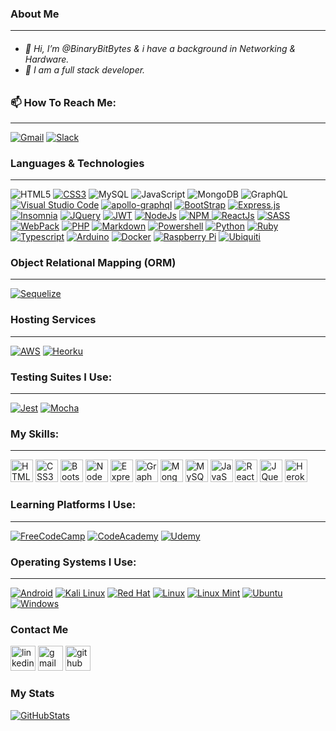 <body>
<h3>About Me</h3>
<hr>
<h6>
<ul>
<li> 👋 Hi, I’m @BinaryBitBytes & i have a background in Networking & Hardware.</li>
<li> 🐲 I am a full stack developer.</li>
</ul>
</h6>
  
<h3>📫 How To Reach Me:</h3>
<hr>
<span>
<a aria-label="Gmail" target="_top" rel="noopener noreferrer" href="mailto:117mwc117@gmail.com"><img src="https://img.shields.io/badge/Gmail-D14836?style=for-the-badge&logo=gmail&logoColor=white" data-canonical-src="https://img.shields.io/badge/Gmail-D14836?style=for-the-badge&logo=gmail&logoColor=white" alt="Gmail" style="max-width: 100%;"></a>
</a>
<a aria-label="Slack" target="_blank" rel="noopener noreferrer" href="https://img.shields.io/badge/Slack-4A154B?style=for-the-badge&logo=slack&logoColor=white"><img src="https://img.shields.io/badge/Slack-4A154B?style=for-the-badge&logo=slack&logoColor=white" alt="Slack" data-canonical-src="https://img.shields.io/badge/Slack-4A154B?style=for-the-badge&logo=slack&logoColor=white" style="max-width: 100%;"></a>

</span>

<h3>Languages & Technologies</h3>
  
<hr>
  
<section>

<span>
  
<a aria-label="HTML5" target="_blank" rel="https://img.shields.io/badge/html5-%23E34F26.svg?style=for-the-badge&logo=html5&logoColor=white">
<img aria-label="HTML5" src="https://img.shields.io/badge/html5-%23E34F26.svg?style=for-the-badge&logo=html5&logoColor=white" alt="HTML5" data-canonical-src="https://img.shields.io/badge/html5-%23E34F26.svg?style=for-the-badge&logo=html5&logoColor=white" style="max-width: 100%"></a>
<a aria-label="CSS3" target="_blank" rel="noopener noreferrer" href="https://img.shields.io/badge/css3-%231572B6.svg?style=for-the-badge&logo=css3&logoColor=white"><img src="https://img.shields.io/badge/css3-%231572B6.svg?style=for-the-badge&logo=css3&logoColor=white" alt="CSS3" data-canonical-src="https://img.shields.io/badge/css3-%231572B6.svg?style=for-the-badge&logo=css3&logoColor=white" style="max-width: 100%;"></a>
<a aria-label="MySQL" target="_blank" rel="https://img.shields.io/badge/mysql-%2300f.svg?style=for-the-badge&logo=mysql&logoColor=white">
<img aria-label="MySQL" src="https://img.shields.io/badge/mysql-%2300f.svg?style=for-the-badge&logo=mysql&logoColor=white" alt="MySQL" data-canonical-src="https://img.shields.io/badge/mysql-%2300f.svg?style=for-the-badge&logo=mysql&logoColor=white" style="max-width: 100%"></a>
<a aria-label="JavaScript" target="_blank" rel="https://img.shields.io/badge/javascript-%23323330.svg?style=for-the-badge&logo=javascript&logoColor=%23F7DF1E">
<img aria-label="JavaScript" src="https://img.shields.io/badge/javascript-%23323330.svg?style=for-the-badge&logo=javascript&logoColor=%23F7DF1E" alt="JavaScript" data-canonical-src="https://img.shields.io/badge/javascript-%23323330.svg?style=for-the-badge&logo=javascript&logoColor=%23F7DF1E" style="max-width: 100%"></a>
<a aria-label="MongoDB" target="_blank" rel="https://img.shields.io/badge/MongoDB-%234ea94b.svg?style=for-the-badge&logo=mongodb&logoColor=white">
<img aria-label="MongoDB" src="https://img.shields.io/badge/MongoDB-%234ea94b.svg?style=for-the-badge&logo=mongodb&logoColor=white" alt="MongoDB" data-canonical-src="https://img.shields.io/badge/MongoDB-%234ea94b.svg?style=for-the-badge&logo=mongodb&logoColor=white" style="max-width: 100%"></a>
<a aria-label="GraphQL" target="_blank" rel="https://img.shields.io/badge/-GraphQL-E10098?style=for-the-badge&logo=graphql&logoColor=white">
<img aria-label="GraphQL" src="https://img.shields.io/badge/-GraphQL-E10098?style=for-the-badge&logo=graphql&logoColor=white" alt="GraphQL" data-canonical-src="https://img.shields.io/badge/-GraphQL-E10098?style=for-the-badge&logo=graphql&logoColor=white" style="max-width: 100%"></a>
<a aria-label="VisualStudioCode" target="_blank" rel="noopener noreferrer" href="https://img.shields.io/badge/Visual_Studio_Code-0078D4?style=for-the-badge&logo=visual%20studio%20code&logoColor=white"><img src="https://img.shields.io/badge/Visual_Studio_Code-0078D4?style=for-the-badge&logo=visual%20studio%20code&logoColor=white" alt="Visual Studio Code" data-canonical-src="https://img.shields.io/badge/Visual_Studio_Code-0078D4?style=for-the-badge&logo=visual%20studio%20code&logoColor=white" style="max-width: 100%;"></a>
<a aria-label="apollo-graphql" target="_blank" rel="noopener noreferrer" href="https://img.shields.io/badge/-ApolloGraphQL-311C87?style=for-the-badge&logo=apollo-graphql"><img src="https://img.shields.io/badge/-ApolloGraphQL-311C87?style=for-the-badge&logo=apollo-graphql" alt="apollo-graphql" data-canonical-src="https://img.shields.io/badge/-ApolloGraphQL-311C87?style=for-the-badge&logo=apollo-graphql" style="max-width: 100%;"></a>
<a aria-label="BootStrap" target="_blank" rel="noopener noreferrer" href="https://img.shields.io/badge/bootstrap-%23563D7C.svg?style=for-the-badge&logo=bootstrap&logoColor=white"><img src="https://img.shields.io/badge/bootstrap-%23563D7C.svg?style=for-the-badge&logo=bootstrap&logoColor=white" alt="BootStrap" data-canonical-src="https://img.shields.io/badge/bootstrap-%23563D7C.svg?style=for-the-badge&logo=bootstrap&logoColor=white" style="max-width: 100%;"></a>
<a aria-label="Express.js" target="_blank" rel="noopener noreferrer" href="https://img.shields.io/badge/express.js-%23404d59.svg?style=for-the-badge&logo=express&logoColor=%2361DAFB"><img src="https://img.shields.io/badge/express.js-%23404d59.svg?style=for-the-badge&logo=express&logoColor=%2361DAFB" alt="Express.js" data-canonical-src="https://img.shields.io/badge/express.js-%23404d59.svg?style=for-the-badge&logo=express&logoColor=%2361DAFB" style="max-width: 100%;"></a>
<a aria-label="Insomnia" target="_blank" rel="noopener noreferrer" href="https://img.shields.io/badge/Insomnia-lightgreen?style=for-the-badge&logo=insomnia&logoColor=5849BE"><img src="https://img.shields.io/badge/Insomnia-lightgreen?style=for-the-badge&logo=insomnia&logoColor=5849BE" alt="Insomnia" data-canonical-src="https://img.shields.io/badge/Insomnia-lightgreen?style=for-the-badge&logo=insomnia&logoColor=5849BE" style="max-width: 100%;"></a>
<a aria-label="JQuery " target="_blank" rel="noopener noreferrer" href="https://img.shields.io/badge/jquery-%230769AD.svg?style=for-the-badge&logo=jquery&logoColor=white"><img src="https://img.shields.io/badge/jquery-%230769AD.svg?style=for-the-badge&logo=jquery&logoColor=white" alt="JQuery " data-canonical-src="https://img.shields.io/badge/jquery-%230769AD.svg?style=for-the-badge&logo=jquery&logoColor=white" style="max-width: 100%;"></a>
</span>
<a aria-label="JWT" target="_blank" rel="noopener noreferrer" href="https://img.shields.io/badge/JWT-orange?style=for-the-badge&logo=JSON%20web%20tokens"><img src="https://img.shields.io/badge/JWT-orange?style=for-the-badge&logo=JSON%20web%20tokens" alt="JWT" data-canonical-src="https://img.shields.io/badge/JWT-orange?style=for-the-badge&logo=JSON%20web%20tokens" style="max-width: 100%;"></a> 
<a aria-label="NodeJs" target="_blank" rel="noopener noreferrer" href="https://img.shields.io/badge/node.js-6DA55F?style=for-the-badge&logo=node.js&logoColor=white"><img src="https://img.shields.io/badge/node.js-6DA55F?style=for-the-badge&logo=node.js&logoColor=white" alt="NodeJs" data-canonical-src="https://img.shields.io/badge/node.js-6DA55F?style=for-the-badge&logo=node.js&logoColor=white" style="max-width: 100%;"></a>
<a aria-label="NPM" target="_blank" rel="noopener noreferrer" href="https://img.shields.io/badge/NPM-%23000000.svg?style=for-the-badge&logo=npm&logoColor=white"><img src="https://img.shields.io/badge/NPM-%23000000.svg?style=for-the-badge&logo=npm&logoColor=white" alt="NPM" data-canonical-src="https://img.shields.io/badge/NPM-%23000000.svg?style=for-the-badge&logo=npm&logoColor=white" style="max-width: 100%;">
<a aria-label="ReactJs" target="_blank" rel="noopener noreferrer" href="https://img.shields.io/badge/react-%2320232a.svg?style=for-the-badge&logo=react&logoColor=%2361DAFB"><img src="https://img.shields.io/badge/react-%2320232a.svg?style=for-the-badge&logo=react&logoColor=%2361DAFB" alt="ReactJs" data-canonical-src="https://img.shields.io/badge/react-%2320232a.svg?style=for-the-badge&logo=react&logoColor=%2361DAFB" style="max-width: 100%;"></a>
<a aria-label="SASS" target="_blank" rel="noopener noreferrer" href="https://img.shields.io/badge/SASS-hotpink.svg?style=for-the-badge&logo=SASS&logoColor=blue"><img src="https://img.shields.io/badge/SASS-hotpink.svg?style=for-the-badge&logo=SASS&logoColor=blue" alt="SASS" data-canonical-src="https://img.shields.io/badge/SASS-hotpink.svg?style=for-the-badge&logo=SASS&logoColor=blue" style="max-width: 100%;"></a>
<a aria-label="WebPack" target="_blank" rel="noopener noreferrer" href="https://img.shields.io/badge/webpack-%238DD6F9.svg?style=for-the-badge&logo=webpack&logoColor=black"><img src="https://img.shields.io/badge/webpack-%238DD6F9.svg?style=for-the-badge&logo=webpack&logoColor=black" alt="WebPack" data-canonical-src="https://img.shields.io/badge/webpack-%238DD6F9.svg?style=for-the-badge&logo=webpack&logoColor=black" style="max-width: 100%;"></a>
<a aria-label="PHP" target="_blank" rel="noopener noreferrer" href="https://img.shields.io/badge/php-%23777BB4.svg?style=for-the-badge&logo=php&logoColor=purple"><img src="https://img.shields.io/badge/php-%23777BB4.svg?style=for-the-badge&logo=php&logoColor=purple" alt="PHP" data-canonical-src="https://img.shields.io/badge/php-%23777BB4.svg?style=for-the-badge&logo=php&logoColor=purple" style="max-width: 100%;"></a>
<a aria-label="Markdown" target="_blank" rel="noopener noreferrer" href="https://img.shields.io/badge/markdown-%23000000.svg?style=for-the-badge&logo=markdown&logoColor=green"><img src="https://img.shields.io/badge/markdown-%23000000.svg?style=for-the-badge&logo=markdown&logoColor=green" alt="Markdown" data-canonical-src="https://img.shields.io/badge/markdown-%23000000.svg?style=for-the-badge&logo=markdown&logoColor=green" style="max-width: 100%;"></a>
<a aria-label="Powershell" target="_blank" rel="noopener noreferrer" href="https://img.shields.io/badge/PowerShell-%235391FE.svg?style=for-the-badge&logo=powershell&logoColor=red"><img src="https://img.shields.io/badge/PowerShell-%235391FE.svg?style=for-the-badge&logo=powershell&logoColor=red" alt="Powershell" data-canonical-src="https://img.shields.io/badge/PowerShell-%235391FE.svg?style=for-the-badge&logo=powershell&logoColor=red" style="max-width: 100%;"></a>
<a aria-label="Python" target="_blank" rel="noopener noreferrer" href="https://img.shields.io/badge/python-3670A0?style=for-the-badge&logo=python&logoColor=gold"><img src="https://img.shields.io/badge/python-3670A0?style=for-the-badge&logo=python&logoColor=gold" alt="Python" data-canonical-src="https://img.shields.io/badge/python-3670A0?style=for-the-badge&logo=python&logoColor=gold" style="max-width: 100%;"></a>
<a aria-label="Ruby" target="_blank" rel="noopener noreferrer" href="https://img.shields.io/badge/ruby-%23CC342D.svg?style=for-the-badge&logo=ruby&logoColor=green"><img src="https://img.shields.io/badge/ruby-%23CC342D.svg?style=for-the-badge&logo=ruby&logoColor=green" alt="Ruby" data-canonical-src="https://img.shields.io/badge/ruby-%23CC342D.svg?style=for-the-badge&logo=ruby&logoColor=green" style="max-width: 100%;"></a>  
<a aria-label="Typescript" target="_blank" rel="noopener noreferrer" href="https://img.shields.io/badge/typescript-%23007ACC.svg?style=for-the-badge&logo=typescript&logoColor=salmon"><img src="https://img.shields.io/badge/typescript-%23007ACC.svg?style=for-the-badge&logo=typescript&logoColor=salmon" alt="Typescript" data-canonical-src="https://img.shields.io/badge/typescript-%23007ACC.svg?style=for-the-badge&logo=typescript&logoColor=salmon" style="max-width: 100%;"></a>
<a aria-label="Arduino" target="_blank" rel="noopener noreferrer" href="https://img.shields.io/badge/-Arduino-00979D?style=for-the-badge&logo=Arduino&logoColor=black"><img src="https://img.shields.io/badge/-Arduino-00979D?style=for-the-badge&logo=Arduino&logoColor=black" alt="Arduino" data-canonical-src="https://img.shields.io/badge/-Arduino-00979D?style=for-the-badge&logo=Arduino&logoColor=black" style="max-width: 100%;"></a>
<a aria-label="Docker" target="_blank" rel="noopener noreferrer" href="https://img.shields.io/badge/docker-%230db7ed.svg?style=for-the-badge&logo=docker&logoColor=crimson"><img src="https://img.shields.io/badge/docker-%230db7ed.svg?style=for-the-badge&logo=docker&logoColor=crimson" alt="Docker" data-canonical-src="https://img.shields.io/badge/docker-%230db7ed.svg?style=for-the-badge&logo=docker&logoColor=crimson" style="max-width: 100%;"></a>
<a aria-label="Raspberry Pi" target="_blank" rel="noopener noreferrer" href="https://img.shields.io/badge/-RaspberryPi-C51A4A?style=for-the-badge&logo=Raspberry-Pi"><img src="https://img.shields.io/badge/-RaspberryPi-C51A4A?style=for-the-badge&logo=Raspberry-Pi" alt="Raspberry Pi" data-canonical-src="https://img.shields.io/badge/-RaspberryPi-C51A4A?style=for-the-badge&logo=Raspberry-Pi" style="max-width: 100%;"></a>
<a aria-label="Ubiquiti" target="_blank" rel="noopener noreferrer" href="https://img.shields.io/badge/ubiquiti-%230559C9.svg?style=for-the-badge&logo=ubiquiti&logoColor=white"><img src="https://img.shields.io/badge/ubiquiti-%230559C9.svg?style=for-the-badge&logo=ubiquiti&logoColor=white" alt="Ubiquiti" data-canonical-src="https://img.shields.io/badge/ubiquiti-%230559C9.svg?style=for-the-badge&logo=ubiquiti&logoColor=white" style="max-width: 100%;"></a>


  
<!--<a aria-label="" target="_blank" rel="noopener noreferrer" href=""><img src="" alt="" data-canonical-src="" style="max-width: 100%;"></a> -->

</section>

<h3>Object Relational Mapping (ORM)</h3>
<hr>
<section>
<a aria-label="Sequelize" target="_blank" rel="noopener noreferrer" href="https://img.shields.io/badge/Sequelize-52B0E7?style=for-the-badge&logo=Sequelize&logoColor=black"><img src="https://img.shields.io/badge/Sequelize-52B0E7?style=for-the-badge&logo=Sequelize&logoColor=black" alt="Sequelize" data-canonical-src="https://img.shields.io/badge/Sequelize-52B0E7?style=for-the-badge&logo=Sequelize&logoColor=black" style="max-width: 100%;"></a>
</section>
  
<h3>Hosting Services</h3>
<hr>
<section>
<a aria-label="AWS" target="_blank" rel="noopener noreferrer" href="https://img.shields.io/badge/AWS-%23FF9900.svg?style=for-the-badge&logo=amazon-aws&logoColor=black"><img src="https://img.shields.io/badge/AWS-%23FF9900.svg?style=for-the-badge&logo=amazon-aws&logoColor=black" alt="AWS" data-canonical-src="https://img.shields.io/badge/AWS-%23FF9900.svg?style=for-the-badge&logo=amazon-aws&logoColor=black" style="max-width: 100%;"></a>
<a aria-label="Heorku" target="_blank" rel="noopener noreferrer" href="https://img.shields.io/badge/heroku-%23430098.svg?style=for-the-badge&logo=heroku&logoColor=gold"><img src="https://img.shields.io/badge/heroku-%23430098.svg?style=for-the-badge&logo=heroku&logoColor=gold" alt="Heorku" data-canonical-src="https://img.shields.io/badge/heroku-%23430098.svg?style=for-the-badge&logo=heroku&logoColor=gold" style="max-width: 100%;"></a>  
</section>

<h3>Testing Suites I Use:</h3>
<hr>
<section> 
<a aria-label="Jest" target="_blank" rel="noopener noreferrer" href="https://img.shields.io/badge/-jest-%23C21325?style=for-the-badge&logo=jest&logoColor=black"><img src="https://img.shields.io/badge/-jest-%23C21325?style=for-the-badge&logo=jest&logoColor=black" alt="Jest" data-canonical-src="https://img.shields.io/badge/-jest-%23C21325?style=for-the-badge&logo=jest&logoColor=black" style="max-width: 100%;"></a>
<a aria-label="Mocha" target="_blank" rel="noopener noreferrer" href="https://img.shields.io/badge/-mocha-%238D6748?style=for-the-badge&logo=mocha&logoColor=green"><img src="https://img.shields.io/badge/-mocha-%238D6748?style=for-the-badge&logo=mocha&logoColor=green" alt="Mocha" data-canonical-src="https://img.shields.io/badge/-mocha-%238D6748?style=for-the-badge&logo=mocha&logoColor=green" style="max-width: 100%;"></a>
</section>

<h3>My Skills:</h3>
<hr>
<section>
<p align="left" dir="auto">
<a href="https://developer.mozilla.org/en-US/docs/Glossary/HTML5" rel="nofollow"><img src="https://raw.githubusercontent.com/danielcranney/readme-generator/main/public/icons/skills/html5-colored.svg" width="36" height="36" alt="HTML5" style="max-width: 100%;"></a>
<a href="https://www.w3.org/TR/CSS/#css" rel="nofollow"><img src="https://raw.githubusercontent.com/danielcranney/readme-generator/main/public/icons/skills/css3-colored.svg" width="36" height="36" alt="CSS3" style="max-width: 100%;"></a>
<a href="https://getbootstrap.com/" rel="nofollow"><img src="https://raw.githubusercontent.com/danielcranney/readme-generator/main/public/icons/skills/bootstrap-colored.svg" width="36" height="36" alt="Bootstrap" style="max-width: 100%;"></a>
<a href="https://nodejs.org/en/" rel="nofollow"><img src="https://raw.githubusercontent.com/danielcranney/readme-generator/main/public/icons/skills/nodejs-colored.svg" width="36" height="36" alt="NodeJS" style="max-width: 100%;"></a>
<a href="https://expressjs.com/" rel="nofollow"><img src="https://raw.githubusercontent.com/danielcranney/readme-generator/main/public/icons/skills/express-colored.svg" width="36" height="36" alt="Express" style="max-width: 100%;"></a>
<a href="https://graphql.org/" rel="nofollow"><img src="https://raw.githubusercontent.com/danielcranney/readme-generator/main/public/icons/skills/graphql-colored.svg" width="36" height="36" alt="GraphQL" style="max-width: 100%;"></a>
<a href="https://www.mongodb.com/" rel="nofollow"><img src="https://raw.githubusercontent.com/danielcranney/readme-generator/main/public/icons/skills/mongodb-colored.svg" width="36" height="36" alt="MongoDB" style="max-width: 100%;"></a>
<a href="https://www.mysql.com/" rel="nofollow"><img src="https://raw.githubusercontent.com/danielcranney/readme-generator/main/public/icons/skills/mysql-colored.svg" width="36" height="36" alt="MySQL" style="max-width: 100%;"></a>
<a href="https://developer.mozilla.org/en-US/docs/Web/JavaScript" rel="nofollow"><img src="https://raw.githubusercontent.com/danielcranney/readme-generator/main/public/icons/skills/javascript-colored.svg" width="36" height="36" alt="JavaScript" style="max-width: 100%;"></a>
<a href="https://reactjs.org/" rel="nofollow"><img src="https://raw.githubusercontent.com/danielcranney/readme-generator/main/public/icons/skills/react-colored.svg" width="36" height="36" alt="React" style="max-width: 100%;"></a>
<a href="https://jquery.com/" rel="nofollow"><img src="https://raw.githubusercontent.com/danielcranney/readme-generator/main/public/icons/skills/jquery-colored.svg" width="36" height="36" alt="JQuery" style="max-width: 100%;"></a>
<a href="https://www.heroku.com/" rel="nofollow"><img src="https://raw.githubusercontent.com/danielcranney/readme-generator/main/public/icons/skills/heroku-colored.svg" width="36" height="36" alt="Heroku" style="max-width: 100%;"></a>
</p>
</section>
  
<h3>Learning Platforms I Use:</h3>
<hr>
<section>
<span>
<a aria-label="FreeCodeCamp" target="_blank" rel="noopener noreferrer" href="https://img.shields.io/badge/Freecodecamp-%23123.svg?&style=for-the-badge&logo=freecodecamp&logoColor=green"><img aria-label="FreeCodeCamp" src="https://img.shields.io/badge/Freecodecamp-%23123.svg?&style=for-the-badge&logo=freecodecamp&logoColor=green" data-canonical-src="https://img.shields.io/badge/Freecodecamp-%23123.svg?&style=for-the-badge&logo=freecodecamp&logoColor=green" alt="FreeCodeCamp" style="max-width: 100%;"></a>
<a aria-label="CodeAcademy" target="_blank" rel="noopener noreferrer" href="https://img.shields.io/badge/Codecademy-FFF0E5?style=for-the-badge&logo=codecademy&logoColor=1F243A">
<img aria-label="CodeAcademy" src="https://img.shields.io/badge/Codecademy-FFF0E5?style=for-the-badge&logo=codecademy&logoColor=1F243A" alt="CodeAcademy" data-canonical-src="https://img.shields.io/badge/Codecademy-FFF0E5?style=for-the-badge&logo=codecademy&logoColor=1F243A" style="max-width: 100%"></a>
<a aria-label="Udemy" target="_blank" rel="noopener noreferrer" href="https://img.shields.io/badge/Udemy-A435F0?style=for-the-badge&logo=Udemy&logoColor=white"><img src="https://img.shields.io/badge/Udemy-A435F0?style=for-the-badge&logo=Udemy&logoColor=white" alt="Udemy" data-canonical-src="https://img.shields.io/badge/Udemy-A435F0?style=for-the-badge&logo=Udemy&logoColor=white" style="max-width: 100%;"></a>
</span>
</section>

<h3>Operating Systems I Use:</h3>
<hr>
<section>
<a aria-label="Android" target="_blank" rel="noopener noreferrer" href="https://img.shields.io/badge/Android-3DDC84?style=for-the-badge&logo=android&logoColor=red"><img src="https://img.shields.io/badge/Android-3DDC84?style=for-the-badge&logo=android&logoColor=red" alt="Android" data-canonical-src="https://img.shields.io/badge/Android-3DDC84?style=for-the-badge&logo=android&logoColor=red" style="max-width: 100%;"></a>
<a aria-label="Kali Linux" target="_blank" rel="noopener noreferrer" href="https://img.shields.io/badge/Kali-268BEE?style=for-the-badge&logo=kalilinux&logoColor=black"><img src="https://img.shields.io/badge/Kali-268BEE?style=for-the-badge&logo=kalilinux&logoColor=black" alt="Kali Linux" data-canonical-src="https://img.shields.io/badge/Kali-268BEE?style=for-the-badge&logo=kalilinux&logoColor=black" style="max-width: 100%;"></a>
<a aria-label="Red Hat" target="_blank" rel="noopener noreferrer" href="https://img.shields.io/badge/Red%20Hat-EE0000?style=for-the-badge&logo=redhat&logoColor=gold"><img src="https://img.shields.io/badge/Red%20Hat-EE0000?style=for-the-badge&logo=redhat&logoColor=gold" alt="Red Hat" data-canonical-src="https://img.shields.io/badge/Red%20Hat-EE0000?style=for-the-badge&logo=redhat&logoColor=gold" style="max-width: 100%;"></a>
<a aria-label="Linux" target="_blank" rel="noopener noreferrer" href="https://img.shields.io/badge/Linux-FCC624?style=for-the-badge&logo=linux&logoColor=black"><img src="https://img.shields.io/badge/Linux-FCC624?style=for-the-badge&logo=linux&logoColor=black" alt="Linux" data-canonical-src="https://img.shields.io/badge/Linux-FCC624?style=for-the-badge&logo=linux&logoColor=black" style="max-width: 100%;"></a>
<a aria-label="Linux Mint" target="_blank" rel="noopener noreferrer" href="https://img.shields.io/badge/Linux%20Mint-87CF3E?style=for-the-badge&logo=Linux%20Mint&logoColor=black"><img src="https://img.shields.io/badge/Linux%20Mint-87CF3E?style=for-the-badge&logo=Linux%20Mint&logoColor=black" alt="Linux Mint" data-canonical-src="https://img.shields.io/badge/Linux%20Mint-87CF3E?style=for-the-badge&logo=Linux%20Mint&logoColor=black" style="max-width: 100%;"></a>
<a aria-label="Ubuntu" target="_blank" rel="noopener noreferrer" href="https://img.shields.io/badge/Ubuntu-E95420?style=for-the-badge&logo=ubuntu&logoColor=green"><img src="https://img.shields.io/badge/Ubuntu-E95420?style=for-the-badge&logo=ubuntu&logoColor=green" alt="Ubuntu" data-canonical-src="https://img.shields.io/badge/Ubuntu-E95420?style=for-the-badge&logo=ubuntu&logoColor=green" style="max-width: 100%;"></a>
<a aria-label="Windows" target="_blank" rel="noopener noreferrer" href="https://img.shields.io/badge/Windows-0078D6?style=for-the-badge&logo=windows&logoColor=black"><img src="https://img.shields.io/badge/Windows-0078D6?style=for-the-badge&logo=windows&logoColor=black" alt="Windows" data-canonical-src="https://img.shields.io/badge/Windows-0078D6?style=for-the-badge&logo=windows&logoColor=black" style="max-width: 100%;"></a>  
</section>

<h3>Contact Me</h3>
<section>
<a href="https://www.linkedin.com/in/BinaryBitBytes/" rel="nofollow"><img src="https://camo.githubusercontent.com/28bbd2596707954793abeff9eb24d343c1c78b7bf184b90294b4b190c6097a65/68747470733a2f2f63646e2e6a7364656c6976722e6e65742f6e706d2f73696d706c652d69636f6e7340332e302e312f69636f6e732f6c696e6b6564696e2e737667" alt="linkedin" height="40" data-canonical-src="https://cdn.jsdelivr.net/npm/simple-icons@3.0.1/icons/linkedin.svg" style="max-width: 100%;"></a>
<a href="mailto:117mwc117@gmail.com"><img src="https://camo.githubusercontent.com/66983abffc63495d5d2ba763f5979b1f2c18cf4852fc139e35839aef3a249779/68747470733a2f2f63646e2e6a7364656c6976722e6e65742f6e706d2f73696d706c652d69636f6e7340332e302e312f69636f6e732f676d61696c2e737667" alt="gmail" height="40" data-canonical-src="https://cdn.jsdelivr.net/npm/simple-icons@3.0.1/icons/gmail.svg" style="max-width: 100%;"></a>
<a href="https://github.com/BinaryBitBytes"><img src="https://camo.githubusercontent.com/bf4b11af389d1e0caf625c40c274ba71464727c43579e48f512112694888eb62/68747470733a2f2f63646e2e6a7364656c6976722e6e65742f6e706d2f73696d706c652d69636f6e7340332e302e312f69636f6e732f6769746875622e737667" alt="github" height="40" data-canonical-src="https://cdn.jsdelivr.net/npm/simple-icons@3.0.1/icons/github.svg" style="max-width: 100%;"></a>
  
</section>

<h3>My Stats</h3>
<section>
  
<a aria-label="GitHubStats" target="_blank" rel="noopener noreferrer" href="https://github-readme-stats.vercel.app/api?username=BinaryBitBytes&show_icons=true&theme=radical"><img src="https://github-readme-stats.vercel.app/api?username=BinaryBitBytes&show_icons=true&theme=radical" alt="GitHubStats" data-canonical-src="https://github-readme-stats.vercel.app/api?username=BinaryBitBytes&show_icons=true&theme=radical" style="max-width: 100%;"></a>

</section>

</body>
<!---
BinaryBitBytes/BinaryBitBytes is a ✨ special ✨ repository because its `README.md` (this file) appears on your GitHub profile.
You can click the Preview link to take a look at your changes.
--->
